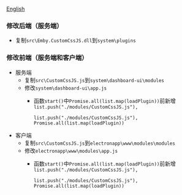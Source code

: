 [English](README_EN.md)
### 修改后端（服务端）
- 复制`src\Emby.CustomCssJS.dll`到`system\plugins`

### 修改前端（服务端和客户端）
- 服务端
  - 复制`src\CustomCssJS.js`到`system\dashboard-ui\modules`
  - 修改`system\dashboard-ui\app.js`
    - 函数`start()`中`Promise.all(list.map(loadPlugin))`前新增`list.push("./modules/CustomCssJS.js"),`  

      ```
      list.push("./modules/CustomCssJS.js"),
      Promise.all(list.map(loadPlugin))
      ```
- 客户端
  - 复制`src\CustomCssJS.js`到`electronapp\www\modules\modules`
  - 修改`electronapp\www\modules\app.js`
    - 函数`start()`中`Promise.all(list.map(loadPlugin))`前新增`list.push("./modules/CustomCssJS.js"),`  

      ```
      list.push("./modules/CustomCssJS.js"),
      Promise.all(list.map(loadPlugin))
      ```